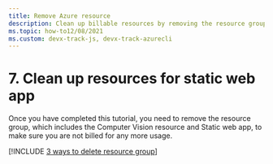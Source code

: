 ```yaml
---
title: Remove Azure resource
description: Clean up billable resources by removing the resource group with an Azure CLI command. 
ms.topic: how-to12/08/2021
ms.custom: devx-track-js, devx-track-azurecli
---
```


# 7. Clean up resources for static web app

Once you have completed this tutorial, you need to remove the resource group, which includes the Computer Vision resource and Static web app, to make sure you are not billed for any more usage. 

[!INCLUDE [3 ways to delete resource group](../../includes/resource-group-remove.md)]
